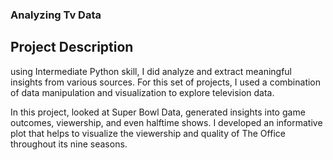 ### Analyzing Tv Data

## Project Description
using  Intermediate Python skill, I did  analyze and extract meaningful insights from various sources. 
For this set of projects, I used a combination of data manipulation and visualization to explore television data.

In this project, looked at Super Bowl Data, generated insights into game outcomes, viewership, and even halftime shows. 
I developed an informative plot that helps to visualize the viewership and quality of The Office throughout its nine seasons.
